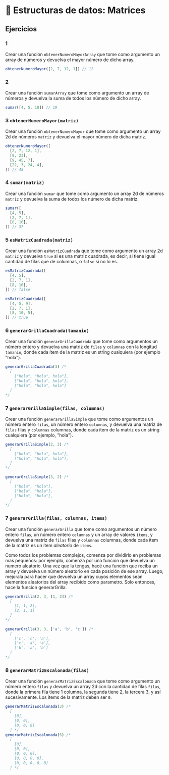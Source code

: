 # 🔄 Estructuras de datos: Matrices

## Ejercicios

### 1 

Crear una función `obtenerNumeroMayorArray` que tome como argumento un array de números y devuelva el mayor número de dicho array.

```javascript
obtenerNumeroMayor([2, 7, 12, 1]) // 12
```

### 2

Crear una función `sumarArray` que tome como argumento un array de números y devuelva la suma de todos los número de dicho array.

```javascript
sumar([4, 5, 10]) // 19
```

### 3 `obtenerNumeroMayor(matriz)`

Crear una función `obtenerNumeroMayor` que tome como argumento un array 2d de números `matriz` y devuelva el mayor número de dicha matriz.

```javascript
obtenerNumeroMayor([
  [2, 7, 12, 1],
  [8, 23],
  [9, 45, 7],
  [22, 3, 24, 4],
]) // 45
```

### 4 `sumar(matriz)`

Crear una función `sumar` que tome como argumento un array 2d de números `matriz` y devuelva la suma de todos los número de dicha matriz.

```javascript
sumar([
  [4, 5],
  [2, 7, 1],
  [8, 10],
]) // 37
```

### 5 `esMatrizCuadrada(matriz)`

Crear una función `esMatrizCuadrada` que tome como argumento un array 2d `matriz` y devuelva `true` si es una matriz cuadrada, es decir, si tiene igual cantidad de filas que de columnas, o `false` si no lo es.

```javascript
esMatrizCuadrada([
  [4, 5],
  [2, 7, 1],
  [8, 10],
]) // false

esMatrizCuadrada([
  [4, 5, 9],
  [2, 7, 1],
  [8, 10, 5],
]) // true
```

### 6 `generarGrillaCuadrada(tamanio)`

Crear una función `generarGrillaCuadrada` que tome como argumentos un número entero y devuelva una matriz de `filas` y `columnas` con la longitud `tamanio`, donde cada ítem de la matriz es un string cualquiera (por ejemplo "hola"). 

```javascript
generarGrillaCuadrada(3) /* 
  [
    ["hola", "hola", hola"], 
    ["hola", "hola", hola"],
    ["hola", "hola", hola"]
  ]
*/
```

### 7 `generarGrillaSimple(filas, columnas)`

Crear una función `generarGrillaSimple` que tome como argumentos un número entero `filas`, un número entero `columnas`, y devuelva una matriz de `filas` filas y `columnas` columnas, donde cada ítem de la matriz es un string cualquiera (por ejemplo, "hola"). 

```javascript
generarGrillaSimple(2, 3) /* 
  [
    ["hola", "hola", hola"],
    ["hola", "hola", hola"],
  ]
*/
```

```javascript
generarGrillaSimple(3, 2) /* 
  [
    ["hola", "hola"],
    ["hola", "hola"],
    ["hola", "hola"],
  ]
*/
```

### 7 `generarGrilla(filas, columnas, items)`

Crear una función `generarGrilla` que tome como argumentos un número entero `filas`, un número entero `columnas` y un array de valores `items`, y devuelva una matriz de `filas` filas y `columnas` columnas, donde cada ítem de la matriz es un ítem _aleatorio_ de `items`.

Como todos los problemas complejos, comenza por dividirlo en problemas mas pequeños: por ejemplo, comenza por una funcion que devuelva un numero aleatorio. Una vez que la tengas, hacé una función que reciba un array y devuelva un número aleatorio en cada posición de ese array. Luego, mejorala para hacer que devuelva un array cuyos elementos sean elementos aleatorios del array recibido como parametro. Solo entonces, hace la funcion generarGrilla. 

```javascript
generarGrilla(2, 3, [1, 2]) /* 
  [
    [1, 1, 2], 
    [2, 1, 1]
  ]
*/

generarGrilla(3, 3, ['a', 'b', 'c']) /* 
  [
    ['c', 'c', 'a'], 
    ['c', 'a', 'a'], 
    ['b', 'a', 'b']
  ]
*/
```

### 8 `generarMatrizEscalonada(filas)`

Crear una función `generarMatrizEscalonada` que tome como argumento un número entero `filas` y devuelva un array 2d con la cantidad de filas `filas`, donde la primera fila tiene 1 columna, la segunda tiene 2, la tercera 3, y así sucesivamente. Los ítems de la matriz deben ser `0`.

```javascript
generarMatrizEscalonada(3) /* 
  [
    [0], 
    [0, 0], 
    [0, 0, 0]
  ] */
generarMatrizEscalonada(5) /* 
  [
    [0], 
    [0, 0], 
    [0, 0, 0], 
    [0, 0, 0, 0], 
    [0, 0, 0, 0, 0]
  ] */
```
